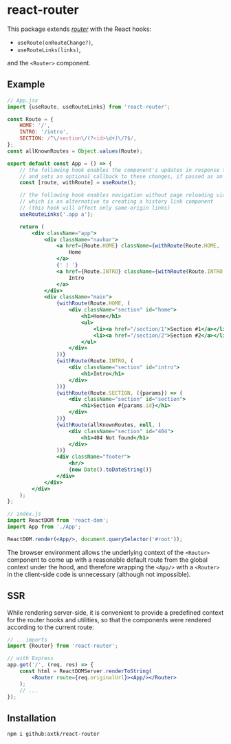 # react-router

This package extends *[router](https://github.com/axtk/router)* with the React hooks:

- `useRoute(onRouteChange?)`,
- `useRouteLinks(links)`,

and the `<Router>` component.

## Example

```jsx
// App.jsx
import {useRoute, useRouteLinks} from 'react-router';

const Route = {
    HOME: '/',
    INTRO: '/intro',
    SECTION: /^\/section\/(?<id>\d+)\/?$/,
};
const allKnownRoutes = Object.values(Route);

export default const App = () => {
    // the following hook enables the component's updates in response to URL changes,
    // and sets an optional callback to these changes, if passed as an argument
    const [route, withRoute] = useRoute();

    // the following hook enables navigation without page reloading via plain links,
    // which is an alternative to creating a history link component
    // (this hook will affect only same-origin links)
    useRouteLinks('.app a');

    return (
        <div className="app">
            <div className="navbar">
                <a href={Route.HOME} className={withRoute(Route.HOME, 'active', '')}>
                    Home
                </a>
                {' | '}
                <a href={Route.INTRO} className={withRoute(Route.INTRO, 'active', '')}>
                    Intro
                </a>
            </div>
            <div className="main">
                {withRoute(Route.HOME, (
                    <div className="section" id="home">
                        <h1>Home</h1>
                        <ul>
                            <li><a href="/section/1">Section #1</a></li>
                            <li><a href="/section/2">Section #2</a></li>
                        </ul>
                    </div>
                ))}
                {withRoute(Route.INTRO, (
                    <div className="section" id="intro">
                        <h1>Intro</h1>
                    </div>
                ))}
                {withRoute(Route.SECTION, ({params}) => (
                    <div className="section" id="section">
                        <h1>Section #{params.id}</h1>
                    </div>
                ))}
                {withRoute(allKnownRoutes, null, (
                    <div className="section" id="404">
                        <h1>404 Not found</h1>
                    </div>
                ))}
                <div className="footer">
                    <hr/>
                    {new Date().toDateString()}
                </div>
            </div>
        </div>
    );
};
```

```jsx
// index.js
import ReactDOM from 'react-dom';
import App from './App';

ReactDOM.render(<App/>, document.querySelector('#root'));
```

The browser environment allows the underlying context of the `<Router>` component to come up with a reasonable default route from the global context under the hood, and therefore wrapping the `<App/>` with a `<Router>` in the client-side code is unnecessary (although not impossible).

## SSR

While rendering server-side, it is convenient to provide a predefined context for the router hooks and utilities, so that the components were rendered according to the current route:

```jsx
// ...imports
import {Router} from 'react-router';

// with Express
app.get('/', (req, res) => {
    const html = ReactDOMServer.renderToString(
        <Router route={req.originalUrl}><App/></Router>
    );
    // ...
});
```

## Installation

```
npm i github:axtk/react-router
```
